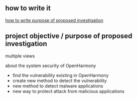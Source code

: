 ## how to write it


[how to write purpose of proposed investigation](https://www.quora.com/How-can-I-write-the-purpose-of-the-study-in-a-research-proposal)

## project objective / purpose of proposed investigation

multiple views

about the system security of OpenHarmony

- find the vulnerability existing in OpenHarmony
- create new method to detect the vulnerability
- new method to detect malware applications
- new way to protect attack from malicious applications

